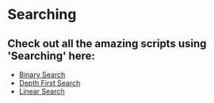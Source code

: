 # Searching

## Check out all the amazing scripts using 'Searching' here:

- [Binary Search](https://github.com/prathimacode-hub/PyAlgo-Tree/tree/main/Searching/Binary%20Search)
- [Depth First Search](Depth%20First%20Search/depth_first_search.py)
- [Linear Search](https://github.com/prathimacode-hub/PyAlgo-Tree/tree/main/Searching/Linear%20Search)



